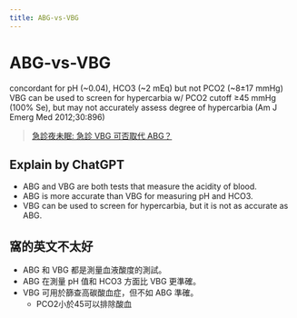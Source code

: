```yaml
---
title: ABG-vs-VBG
---
```

# ABG-vs-VBG

concordant for pH (~0.04), HCO3 (~2 mEq) but not PCO2 (~8±17 mmHg)
VBG can be used to screen for hypercarbia w/ PCO2 cutoff ≥45 mmHg (100% Se),
but may not accurately assess degree of hypercarbia (Am J Emerg Med 2012;30:896)

> [急診夜未眠: 急診 VBG 可否取代 ABG？](http://decode-medicine.blogspot.com/2016/11/vbg-abg_12.html)


## Explain by ChatGPT

- ABG and VBG are both tests that measure the acidity of blood.
- ABG is more accurate than VBG for measuring pH and HCO3.
- VBG can be used to screen for hypercarbia, but it is not as accurate as ABG.

## 窩的英文不太好

- ABG 和 VBG 都是測量血液酸度的測試。
- ABG 在測量 pH 值和 HCO3 方面比 VBG 更準確。
- VBG 可用於篩查高碳酸血症，但不如 ABG 準確。
	- PCO2小於45可以排除酸血
